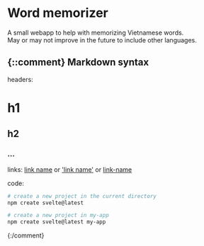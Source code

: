 # Word memorizer
A small webapp to help with memorizing Vietnamese words.\
May or may not improve in the future to include other languages.

{::comment}
Markdown syntax
----------------

headers:
# h1
## h2
### ...

links:
[link name](https://link-address)
or
['link name'](https://link-address)
or
[link-name](https://link-address)


code:
```bash
# create a new project in the current directory
npm create svelte@latest

# create a new project in my-app
npm create svelte@latest my-app
```
{:/comment}